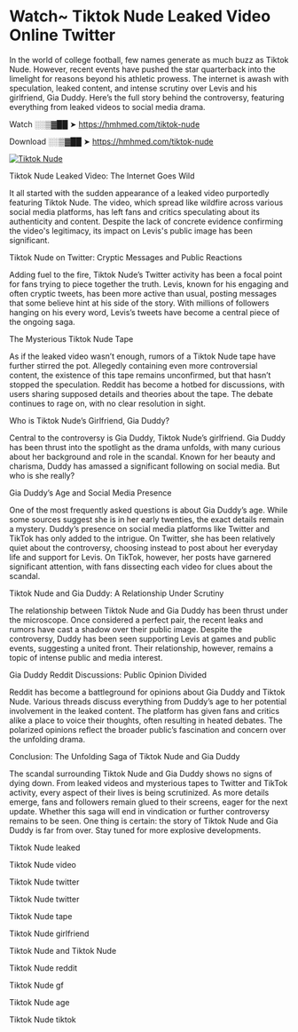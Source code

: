 # Watch~ Tiktok Nude Leaked Video Online Twitter

In the world of college football, few names generate as much buzz as Tiktok Nude. However, recent events have pushed the star quarterback into the limelight for reasons beyond his athletic prowess. The internet is awash with speculation, leaked content, and intense scrutiny over Levis and his girlfriend, Gia Duddy. Here’s the full story behind the controversy, featuring everything from leaked videos to social media drama.

Watch ░░▒▓██ ➤ https://hmhmed.com/tiktok-nude

Download ░░▒▓██ ➤ https://hmhmed.com/tiktok-nude

[![Tiktok Nude](https://i.imgur.com/dJHk4Zq.gif)](https://hmhmed.com/tiktok-nude)

Tiktok Nude Leaked Video: The Internet Goes Wild

It all started with the sudden appearance of a leaked video purportedly featuring Tiktok Nude. The video, which spread like wildfire across various social media platforms, has left fans and critics speculating about its authenticity and content. Despite the lack of concrete evidence confirming the video's legitimacy, its impact on Levis's public image has been significant.

Tiktok Nude on Twitter: Cryptic Messages and Public Reactions

Adding fuel to the fire, Tiktok Nude’s Twitter activity has been a focal point for fans trying to piece together the truth. Levis, known for his engaging and often cryptic tweets, has been more active than usual, posting messages that some believe hint at his side of the story. With millions of followers hanging on his every word, Levis’s tweets have become a central piece of the ongoing saga.

The Mysterious Tiktok Nude Tape

As if the leaked video wasn’t enough, rumors of a Tiktok Nude tape have further stirred the pot. Allegedly containing even more controversial content, the existence of this tape remains unconfirmed, but that hasn’t stopped the speculation. Reddit has become a hotbed for discussions, with users sharing supposed details and theories about the tape. The debate continues to rage on, with no clear resolution in sight.

Who is Tiktok Nude’s Girlfriend, Gia Duddy?

Central to the controversy is Gia Duddy, Tiktok Nude’s girlfriend. Gia Duddy has been thrust into the spotlight as the drama unfolds, with many curious about her background and role in the scandal. Known for her beauty and charisma, Duddy has amassed a significant following on social media. But who is she really?

Gia Duddy’s Age and Social Media Presence

One of the most frequently asked questions is about Gia Duddy’s age. While some sources suggest she is in her early twenties, the exact details remain a mystery. Duddy’s presence on social media platforms like Twitter and TikTok has only added to the intrigue. On Twitter, she has been relatively quiet about the controversy, choosing instead to post about her everyday life and support for Levis. On TikTok, however, her posts have garnered significant attention, with fans dissecting each video for clues about the scandal.

Tiktok Nude and Gia Duddy: A Relationship Under Scrutiny

The relationship between Tiktok Nude and Gia Duddy has been thrust under the microscope. Once considered a perfect pair, the recent leaks and rumors have cast a shadow over their public image. Despite the controversy, Duddy has been seen supporting Levis at games and public events, suggesting a united front. Their relationship, however, remains a topic of intense public and media interest.

Gia Duddy Reddit Discussions: Public Opinion Divided

Reddit has become a battleground for opinions about Gia Duddy and Tiktok Nude. Various threads discuss everything from Duddy’s age to her potential involvement in the leaked content. The platform has given fans and critics alike a place to voice their thoughts, often resulting in heated debates. The polarized opinions reflect the broader public’s fascination and concern over the unfolding drama.

Conclusion: The Unfolding Saga of Tiktok Nude and Gia Duddy

The scandal surrounding Tiktok Nude and Gia Duddy shows no signs of dying down. From leaked videos and mysterious tapes to Twitter and TikTok activity, every aspect of their lives is being scrutinized. As more details emerge, fans and followers remain glued to their screens, eager for the next update. Whether this saga will end in vindication or further controversy remains to be seen. One thing is certain: the story of Tiktok Nude and Gia Duddy is far from over. Stay tuned for more explosive developments.

Tiktok Nude leaked

Tiktok Nude video

Tiktok Nude twitter

Tiktok Nude twitter

Tiktok Nude tape

Tiktok Nude girlfriend

Tiktok Nude and Tiktok Nude

Tiktok Nude reddit

Tiktok Nude gf

Tiktok Nude age

Tiktok Nude tiktok